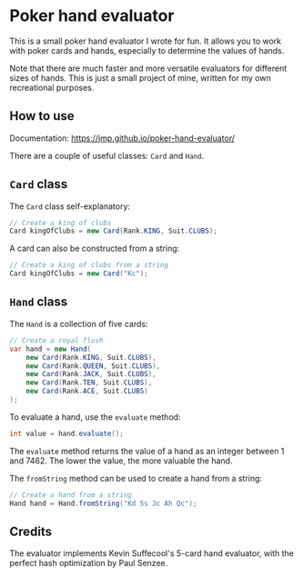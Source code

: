 # Poker hand evaluator

This is a small poker hand evaluator I wrote for fun. It allows
you to work with poker cards and hands, especially to determine
the values of hands.

Note that there are much faster and more versatile evaluators
for different sizes of hands. This is just a small project of
mine, written for my own recreational purposes.

## How to use

Documentation: https://jmp.github.io/poker-hand-evaluator/

There are a couple of useful classes: `Card` and `Hand`.

## `Card` class

The `Card` class self-explanatory:

```java
// Create a king of clubs
Card kingOfClubs = new Card(Rank.KING, Suit.CLUBS);
```

A card can also be constructed from a string:

```java
// Create a king of clubs from a string
Card kingOfClubs = new Card("Kc");
```

## `Hand` class

The `Hand` is a collection of five cards:

```java
// Create a royal flush
var hand = new Hand(
    new Card(Rank.KING, Suit.CLUBS),
    new Card(Rank.QUEEN, Suit.CLUBS),
    new Card(Rank.JACK, Suit.CLUBS),
    new Card(Rank.TEN, Suit.CLUBS),
    new Card(Rank.ACE, Suit.CLUBS)
);
```

To evaluate a hand, use the `evaluate` method:

```java
int value = hand.evaluate();
```

The `evaluate` method returns the value of a hand as an integer
between 1 and 7462. The lower the value, the more valuable the hand.

The `fromString` method can be used to create a hand from a string:

```java
// Create a hand from a string
Hand hand = Hand.fromString("Kd 5s Jc Ah Qc");
```

## Credits

The evaluator implements Kevin Suffecool's 5-card hand evaluator,
with the perfect hash optimization by Paul Senzee.
